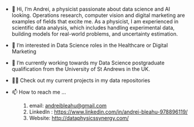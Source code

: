 - 👋 Hi, I’m Andrei, a physicist passionate about data science and AI looking. Operations research, computer vision and digital marketing are examples of fields that excite me. As a physicist, I am experienced in scientific data analysis, which includes handling experimental data, building models for real-world problems, and uncertainty estimation.  
- 👀 I’m interested in Data Science roles in the Healthcare or Digital Marketing
- 🥇 I’m currently working towards my Data Science postgraduate qualification from the University of St Andrews in the UK.
- 👨‍🔬 Check out my current projects in my data repositories
- 📫 How to reach me ...

  <ul>

  1. email: andreibleahu@gmail.com
  2. LinkedIn : https://www.linkedin.com/in/andrei-bleahu-978896119/
  3. Website: http://dataphysicssynergy.com/
    
  </ul>
<!---
Geist2307/Geist2307 is a ✨ special ✨ repository because its `README.md` (this file) appears on your GitHub profile.
You can click the Preview link to take a look at your changes.
--->
